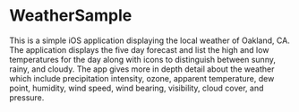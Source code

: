 # WeatherSample
This is a simple iOS application displaying the local weather of Oakland, CA. The application displays the five day forecast and list the high and low temperatures for the day along with icons to distinguish between sunny, rainy, and cloudy.  The app gives more in depth detail about the weather which include precipitation intensity, ozone, apparent temperature, dew point, humidity, wind speed, wind bearing, visibility, cloud cover, and pressure.
